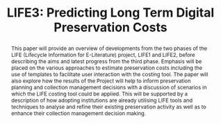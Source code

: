 ---
abstract: This paper will provide an overview of developments from the two phases
  of the LIFE (Lifecycle Information for E-Literature) project, LIFE1 and LIFE2, before
  describing the aims and latest progress from the third phase. Emphasis will be placed
  on the various approaches to estimate preservation costs including the use of templates
  to facilitate user interaction with the costing tool. The paper will also explore
  how the results of the Project will help to inform preservation planning and collection
  management decisions with a discussion of scenarios in which the LIFE costing tool
  could be applied. This will be supported by a description of how adopting institutions
  are already utilising LIFE tools and techniques to analyse and refine their existing
  preservation activity as well as to enhance their collection management decision
  making.
creators:
- Paul Wheatley
- Brian Hole
date: null
document_url: https://services.phaidra.univie.ac.at/api/object/o:294022/download
grand_parent: iPRES
institutions: []
keywords:
- san francisco
landing_page_url: https://phaidra.univie.ac.at/o:294022
language: eng
layout: publication
license: CC BY-SA 3.0 AT
notes_url: null
parent: iPRES 2009
publication_type: paper
size: 886979
slides_url: null
source_name: iPRES
stream_url: null
title: 'LIFE3: Predicting Long Term Digital Preservation Costs'
year: 2009
---
